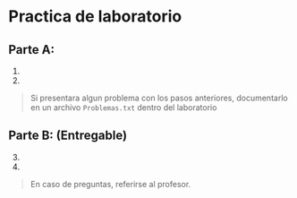  # Practica de laboratorio

## Parte A: 

1.
2. 

> Si presentara algun problema con los pasos anteriores, documentarlo en un archivo `Problemas.txt` dentro del laboratorio

## Parte B: (Entregable)

3.
4.

> En caso de preguntas, referirse al profesor.